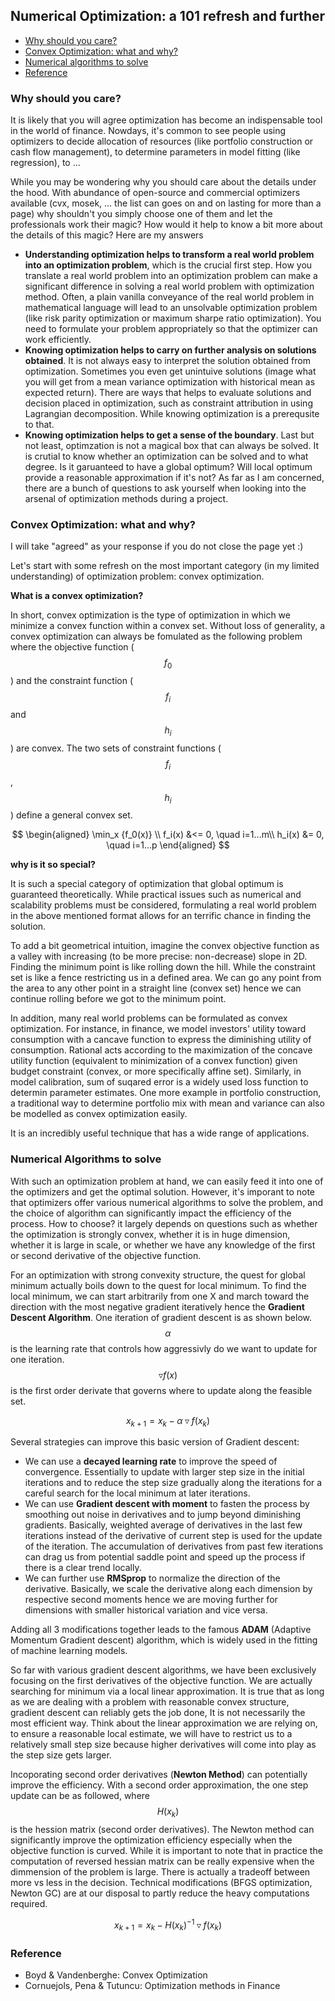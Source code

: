 ##

## Numerical Optimization: a 101 refresh and further


- [Why should you care?](#introduction)
- [Convex Optimization: what and why?](#convex)
- [Numerical algorithms to solve](#solve)
- [Reference](#reference)


### Why should you care? <a name="introduction"></a>

It is likely that you will agree optimization has become an indispensable tool in the world of finance. Nowdays, it's common to see people using optimizers to decide allocation of resources (like portfolio construction or cash flow management), to determine parameters in model fitting (like regression), to ...

While you may be wondering why you should care about the details under the hood. With abundance of open-source and commercial optimizers available (cvx, mosek, ... the list can goes on and on lasting for more than a page) why shouldn't you simply choose one of them and let the professionals work their magic? How would it help to know a bit more about the details of this magic? Here are my answers 

- **Understanding optimization helps to transform a real world problem into an optimization problem**, which is the crucial first step. How you translate a real world problem into an optimization problem can make a significant difference in solving a real world problem with optimization method. Often, a plain vanilla conveyance  of the real world problem in mathematical language will lead to an unsolvable optimization problem (like risk parity optimization or maximum sharpe ratio optimization). You need to formulate your problem appropriately so that the optimizer can work efficiently.
- **Knowing optimization helps to carry on further analysis on solutions obtained**. It is not always easy to interpret the solution obtained from optimization. Sometimes you even get unintuive solutions (image what you will get from a mean variance optimization with historical mean as expected return). There are ways that helps to evaluate solutions and decision placed in optimization, such as constraint attribution in using Lagrangian decomposition. While knowing optimization is a prerequsite to that.
- **Knowing optimization helps to get a sense of the boundary**. Last but not least, optimzation is not a magical box that can always be solved. It is crutial to know whether an optimization can be solved and to what degree. Is it garuanteed to have a global optimum? Will local optimum provide a reasonable approximation if it's not? As far as I am concerned, there are a bunch of questions to ask yourself when looking into the arsenal of optimization methods during a project.


### Convex Optimization: what and why? <a name="convex"></a>

I will take "agreed" as your response if you do not close the page yet :) 

Let's start with some refresh on the most important category (in my limited understanding) of optimization problem: convex optimization. 

**What is a convex optimization?** 

In short, convex optimization is the type of optimization in which we minimize a convex function within a convex set. Without loss of generality, a convex optimization can always be fomulated as the following problem where the objective function ($$f_0$$) and the constraint function ($$f_i$$ and $$h_i$$) are convex. The two sets of constraint functions ($$f_i$$, $$h_i$$) define a general convex set.

$$
\begin{aligned}
\min_x {f_0(x)} \\ 
f_i(x) &<= 0, \quad i=1...m\\
h_i(x) &= 0, \quad i=1...p
\end{aligned}
$$


 **why is it so special?**

It is such a special category of optimization that global optimum is guaranteed theoretically. While practical issues such as numerical and scalability problems must be considered, formulating a real world problem in the above mentioned format allows for an terrific chance in finding the solution. 

To add a bit geometrical intuition, imagine the convex objective function as a valley with increasing (to be more precise: non-decrease) slope in 2D. Finding the minimum point is like rolling down the hill. While the constraint set is like a fence restricting us in a defined area. We can go any point from the area to any other point in a straight line (convex set) hence we can continue rolling before we got to the minimum point.

In addition, many real world problems can be formulated as convex optimization. For instance, in finance, we model investors' utility toward consumption with a cancave function to express the diminishing utility of consumption. Rational acts according to the maximization of the concave utility function (equivalent to minimization of a convex function) given budget constraint (convex, or more specifically affine set). Similarly, in model calibration, sum of suqared error is a widely used loss function to determin parameter estimates. One more example in portfolio construction, a traditional way to determine portfolio mix with mean and variance can also be modelled as convex optimization easily. 

It is an incredibly useful technique that has a wide range of applications.

### Numerical Algorithms to solve <a name="solve"></a>

With such an optimization problem at hand, we can easily feed it into one of the optimizers and get the optimal solution. However, it's imporant to note that optimizers offer various numerical algorithms to solve the problem, and the choice of algorithm can significantly impact the efficiency of the process. How to choose? it largely depends on questions such as whether the optimization is strongly convex, whether it is in huge dimension, whether it is large in scale, or whether we have any knowledge of the first or second derivative of the objective function. 

For an optimization with strong convexity structure, the quest for global minimum actually boils down to the quest for local minimum. To find the local minimum, we can start arbitrarily from one X and march toward the direction with the most negative gradient iteratively hence the **Gradient Descent Algorithm**. One iteration of gradient descent is as shown below. $$\alpha$$ is the learning rate that controls how aggressivly do we want to update for one iteration. $$\triangledown f(x)$$ is the first order derivate that governs where to update along the feasible set. 

$$x_{k+1} = x_{k} - \alpha \triangledown f(x_{k})$$

Several strategies can improve this basic version of Gradient descent:
- We can use a **decayed learning rate** to improve the speed of convergence. Essentially to update with larger step size in the initial iterations and to reduce the step size gradually along the iterations for a careful search for the local minimum at later iterations.
- We can use **Gradient descent with moment** to fasten the process by smoothing out noise in derivatives and to jump beyond diminishing gradients. Basically, weighted average of derivatives in the last few iterations instead of the derivative of current step is used for the update of the iteration. The accumulation of derivatives from past few iterations can drag us from potential saddle point and speed up the process if there is a clear trend locally.
- We can further use **RMSprop** to normalize the direction of the derivative. Basically, we scale the derivative along each dimension by respective second moments hence we are moving further for dimensions with smaller historical variation and vice versa. 

Adding all 3 modifications together leads to the famous **ADAM** (Adaptive Momentum Gradient descent) algorithm, which is widely used in the fitting of machine learning models.

So far with various gradient descent algorithms, we have been exclusively focusing on the first derivatives of the objective function. We are actually searching for minimum via a local linear approximation. It is true that as long as we are dealing with a problem with reasonable convex structure, gradient descent can reliably gets the job done, It is not necessarily the most efficient way. Think about the linear approximation we are relying on, to ensure a reasonable local estimate, we will have to restrict us to a relatively small step size because higher derivatives will come into play as the step size gets larger. 

Incoporating second order derivatives (**Newton Method**) can potentially improve the efficiency. With a second order approximation, the one step update can be as followed, where $$H(x_k)$$ is the hession matrix (second order derivatives). The Newton method can significantly improve the optimization efficiency especially when the objective function is curved. While it is important to note that in practice the computation of reversed hessian matrix can be really expensive when the dimmension of the problem is large. There is actually a tradeoff between more vs less in the decision. Technical modifications (BFGS optimization, Newton GC) are at our disposal to partly reduce the heavy computations required.

$$x_{k+1} = x_{k} - H(x_k)^{-1} \triangledown f(x_{k})$$

### Reference <a name="reference"></a>
- Boyd & Vandenberghe: Convex Optimization
- Cornuejols, Pena & Tutuncu: Optimization methods in Finance

